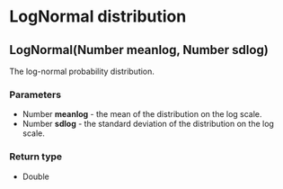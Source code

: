 LogNormal distribution
======================
LogNormal(Number **meanlog**, Number **sdlog**)
-----------------------------------------------

The log-normal probability distribution.

### Parameters

- Number **meanlog** - the mean of the distribution on the log scale.
- Number **sdlog** - the standard deviation of the distribution on the log scale.

### Return type

- Double



